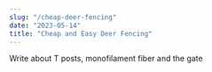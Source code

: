 ```yaml
---
slug: "/cheap-deer-fencing"
date: "2023-05-14"
title: "Cheap and Easy Deer Fencing"
---
```


Write about T posts, monofilament fiber and the gate
 

